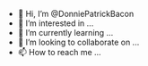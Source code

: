 - 👋 Hi, I’m @DonniePatrickBacon
- 👀 I’m interested in ...
- 🌱 I’m currently learning ...
- 💞️ I’m looking to collaborate on ...
- 📫 How to reach me ...

<!---
DonniePatrickBacon/DonniePatrickBacon is a ✨ special ✨ repository because its `README.md` (this file) appears on your GitHub profile.
You can click the Preview link to take a look at your changes.
--->

